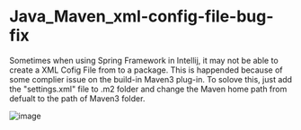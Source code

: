 # Java_Maven_xml-config-file-bug-fix

Sometimes when using Spring Framework in Intellij, it may not be able to create a XML Cofig File from to a package.
This is happended because of some complier issue on the build-in Maven3 plug-in.
To solove this, just add the "settings.xml" file to .m2 folder and change the Maven home path from defualt to the path of Maven3 folder.

![image](https://user-images.githubusercontent.com/87108685/158038541-80ad3809-77bc-4fac-9d5c-ea935a3f70b0.png)
